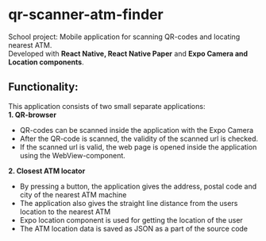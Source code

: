 # qr-scanner-atm-finder
School project: Mobile application for scanning QR-codes and locating nearest ATM.<br/>
Developed with **React Native, React Native Paper** and **Expo Camera and Location components**.

## Functionality:
This application consists of two small separate applications:<br/>
**1. QR-browser**
   * QR-codes can be scanned inside the application with the Expo Camera
   * After the QR-code is scanned, the validity of the scanned url is checked.
   * If the scanned url is valid, the web page is opened inside the application using the WebView-component.
  
**2. Closest ATM locator**
  * By pressing a button, the application gives the address, postal code and city of the nearest ATM machine
  * The application also gives the straight line distance from the users location to the nearest ATM
  * Expo location component is used for getting the location of the user
  * The ATM location data is saved as JSON as a part of the source code
